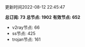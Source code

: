 更新时间2022-08-12 22:45:47

**总订阅: 73**
**总节点: 1902**
**有效节点: 652**
- v2ray节点: 66
- ss节点: 425
- trojan节点: 161
